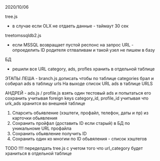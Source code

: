 2020/10/06 

tree.js
- в случае если OLX не отдаеть данные - таймаут 30 сек

treetomssqldb2.js
- если MSSQL возвращает пустой респонс на запрос URL - опроеделить ID родителя
отлваливам и такой узел не пишем в базу

БД
- решили все URL category, ads, profles хранить в отдельной таблице

ЭТАПЫ
ЛЕША - branch.js дописать чтобы по таблице categories брал и собирал ads в таблицу urls
На выходе список URL ads в таблице URLS

АНДРЕЙ - ads.js / profile.js
взять один тестовый ads и попытаться его сохранить
учитывая foreign keys category_id, profile_id
учитывая что urk_ads хранится во внешней таблице
1. Спарсить обьявление (хэштеги, профайл, телефон, даты и пр) из карточки обьявления 
2. Сохранить пройфал (доставить ID если старый) в БД по уникальноме URL профайла
3. Сохранить обьявление получить ID
4. Сохранить один ко многим по ID обьвяления - список хэштегов


TODO !!!!  переделдать tree.js с учетом того что url_category будет храниться в отдельной таблице





